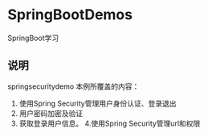 # SpringBootDemos
SpringBoot学习

## 说明
springsecuritydemo 本例所覆盖的内容：
1. 使用Spring Security管理用户身份认证、登录退出
2. 用户密码加密及验证
3. 获取登录用户信息。
4.使用Spring Security管理url和权限
